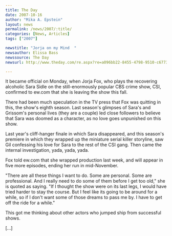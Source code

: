 ```yaml
---
title: The Day 
date: 2007-10-16
author: "Mika A. Epstein"
layout: news
permalink: /news/2007/:title/
categories: [News, Articles]
tags: ["2007"]

newstitle: "Jorja on my Mind  "
newsauthor: Elissa Bass  
newssource: The Day  
newsurl: http://www.theday.com/re.aspx?re=a096bb22-8455-4798-9510-c6773984ccd4 

---
```

It became official on Monday, when Jorja Fox, who plays the recovering alcoholic Sara Sidle on the still-enormously popular CBS crime show, CSI, confirmed to ew.com that she is leaving the show this fall.

There had been much speculation in the TV press that Fox was quitting in this, the show's eighth season. Last season's glimpses of Sara's and Grissom's personal lives (they are a couple) led close followers to believe that Sara was doomed as a character, as no love goes unpunished on this show.

Last year's cliff-hanger finale in which Sara disappeared, and this season's premiere in which they wrapped up the miniature serial killer storyline, saw Gil confessing his love for Sara to the rest of the CSI gang. Then came the internal investigation, yada, yada, yada.

Fox told ew.com that she wrapped production last week, and will appear in five more episodes, ending her run in mid-November. 

"There are all these things I want to do. Some are personal. Some are professional. And I really need to do some of them before I get too old," she is quoted as saying. "If I thought the show were on its last legs, I would have tried harder to stay the course. But I feel like its going to be around for a while, so if I don't want some of those dreams to pass me by. I have to get off the ride for a while."

This got me thinking about other actors who jumped ship from successful shows.

[...]  
